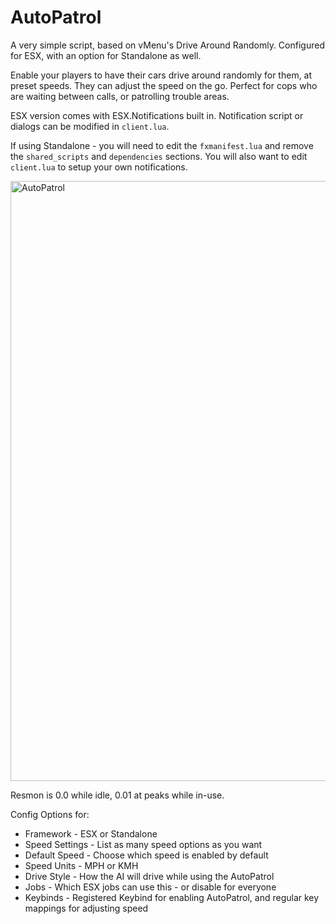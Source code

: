 # AutoPatrol
A very simple script, based on vMenu's Drive Around Randomly.  Configured for ESX, with an option for Standalone as well.

Enable your players to have their cars drive around randomly for them, at preset speeds. They can adjust the speed on the go. Perfect for cops who are waiting between calls, or patrolling trouble areas.

ESX version comes with ESX.Notifications built in. Notification script or dialogs can be modified in `client.lua`.

If using Standalone - you will need to edit the `fxmanifest.lua` and remove the `shared_scripts` and `dependencies` sections. You will also want to edit `client.lua` to setup your own notifications.

<img width="960" alt="AutoPatrol" src="https://user-images.githubusercontent.com/82741759/206888938-05aff291-4086-41c2-8532-c7976784c3eb.png">


Resmon is 0.0 while idle, 0.01 at peaks while in-use.

Config Options for:

- Framework - ESX or Standalone
- Speed Settings - List as many speed options as you want
- Default Speed - Choose which speed is enabled by default
- Speed Units - MPH or KMH
- Drive Style - How the AI will drive while using the AutoPatrol
- Jobs - Which ESX jobs can use this - or disable for everyone
- Keybinds - Registered Keybind for enabling AutoPatrol, and regular key mappings for adjusting speed
